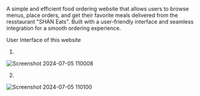A simple and efficient food ordering website that allows users to browse menus, place orders, and get their favorite meals delivered from the resstaurant "SHAN Eats". Built with a user-friendly interface and seamless integration for a smooth ordering experience.

User Interface of this website

01.
![Screenshot 2024-07-05 110008](https://github.com/shankarr-rm/Food-Delivery/assets/140179938/a9f636c3-de55-4b9b-bfe2-56d12993390c)


02.
![Screenshot 2024-07-05 110100](https://github.com/shankarr-rm/Food-Delivery/assets/140179938/5e1e2928-c53b-471a-9291-2f3b7f26c38f)
